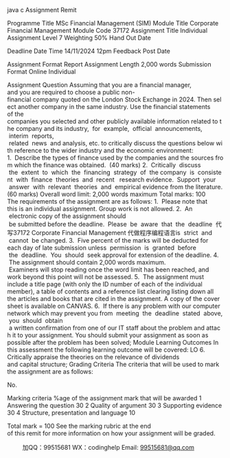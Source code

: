 java c
Assignment Remit 

Programme Title 
MSc Financial Management (SIM) 
Module Title 
Corporate Financial Management 
Module Code 
37172 
Assignment Title 
Individual Assignment 
Level 
7 
Weighting 
50% 
Hand Out Date 

Deadline Date  Time 
14/11/2024 
12pm 
Feedback Post Date 

Assignment Format 
Report 
Assignment Length 
2,000 words 
Submission Format 
Online 
Individual 

Assignment Question Assuming that you are a financial manager, and you are required to choose a public non-financial company quoted on the London Stock Exchange in 2024. Then select another company in the same industry. Use the financial statements of the companies you selected and other publicly available information related to the company and its industry,  for  example,  official  announcements,  interim  reports,  related  news  and analysis, etc. to critically discuss the questions below with reference to the wider industry and the economic environment:
1.  Describe the types of finance used by the companies and the sources from which the finance was obtained.  (40 marks)
2.  Critically  discuss  the  extent  to  which  the  financing  strategy  of  the company  is  consistent  with  finance  theories  and  recent   research evidence.  Support  your  answer  with  relevant  theories  and  empirical evidence from the literature. (60 marks)
Overall word limit: 2,000 words maximum 
Total marks: 100 
The requirements of the assignment are as follows:
1.  Please note that this is an individual assignment. Group work is not allowed.
2.  An  electronic copy of the assignment should  be submitted before the deadline.  Please  be  aware  that  the  deadline  代 写37172 Corporate Financial Management
代做程序编程语言is  strict  and  cannot  be changed.
3.  Five percent of the marks will be deducted for each day of late submission unless  permission  is  granted  before  the  deadline.  You  should  seek approval for extension of the deadline.
4.  The assignment should contain 2,000 words maximum.  Examiners will stop reading once the word limit has been reached, and work beyond this point will not be assessed.
5.  The assignment must include a title page (with only the ID number of each of the individual member), a table of contents and a reference list clearing listing down all the articles and books that are cited in the assignment. A copy of the cover sheet is available on CANVAS.
6.  If there is any problem with our computer network which may prevent you from  meeting  the  deadline  stated  above,  you  should  obtain  a written confirmation from one of our IT staff about the problem and attach it to your assignment. You should submit your assignment as soon as possible after the problem has been solved;
Module Learning Outcomes 
In this assessment the following learning outcome will be covered:
LO 6. Critically appraise the theories on the relevance of dividends and capital structure;
Grading Criteria 
The criteria that will be used to mark the assignment are as follows:

No. 

Marking criteria 
%age of the assignment mark that will be awarded 
1 
Answering the question 
30 
2 
Quality of argument 
30 
3 
Supporting evidence 
30 
4 
Structure, presentation and language 
10 

Total mark = 
100 
See the marking rubric at the end of this remit for more information on how your assignment will be graded.



         
加QQ：99515681  WX：codinghelp  Email: 99515681@qq.com
